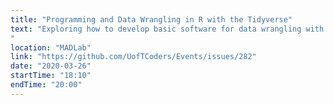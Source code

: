 ```yaml
---
title: "Programming and Data Wrangling in R with the Tidyverse"
text: "Exploring how to develop basic software for data wrangling with the Tidyverse suite of packages. 
"
location: "MADLab"
link: "https://github.com/UofTCoders/Events/issues/282"
date: "2020-03-26"
startTime: "18:10"
endTime: "20:00"
---
```

